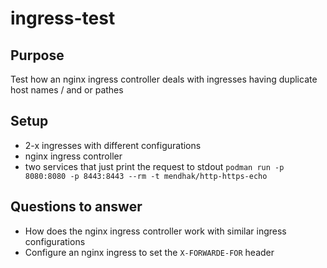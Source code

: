 # ingress-test
## Purpose
Test how an nginx ingress controller deals with ingresses having duplicate host names / and or pathes

## Setup
* 2-x ingresses with different configurations
* nginx ingress controller
* two services that just print the request to stdout `podman run -p 8080:8080 -p 8443:8443 --rm -t mendhak/http-https-echo`

## Questions to answer
* How does the nginx ingress controller work with similar ingress configurations
* Configure an nginx ingress to set the `X-FORWARDE-FOR` header

